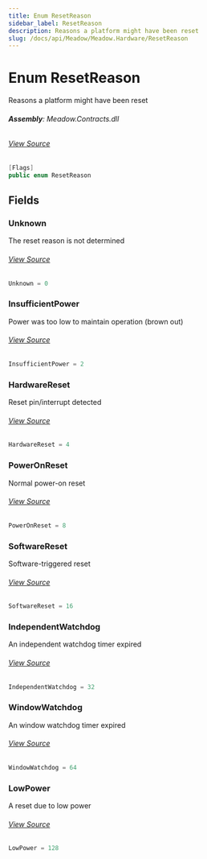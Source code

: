 ```yaml
---
title: Enum ResetReason
sidebar_label: ResetReason
description: Reasons a platform might have been reset
slug: /docs/api/Meadow/Meadow.Hardware/ResetReason
---
```

# Enum ResetReason
Reasons a platform might have been reset

###### **Assembly**: Meadow.Contracts.dll
###### [View Source](https://github.com/WildernessLabs/Meadow.Contracts.git/blob/develop/Source/Meadow.Contracts/Enums/ResetReason.cs#L8)
```csharp title="Declaration"
[Flags]
public enum ResetReason
```
## Fields
### Unknown
The reset reason is not determined
###### [View Source](https://github.com/WildernessLabs/Meadow.Contracts.git/blob/develop/Source/Meadow.Contracts/Enums/ResetReason.cs#L14)
```csharp title="Declaration"
Unknown = 0
```
### InsufficientPower
Power was too low to maintain operation (brown out)
###### [View Source](https://github.com/WildernessLabs/Meadow.Contracts.git/blob/develop/Source/Meadow.Contracts/Enums/ResetReason.cs#L18)
```csharp title="Declaration"
InsufficientPower = 2
```
### HardwareReset
Reset pin/interrupt detected
###### [View Source](https://github.com/WildernessLabs/Meadow.Contracts.git/blob/develop/Source/Meadow.Contracts/Enums/ResetReason.cs#L22)
```csharp title="Declaration"
HardwareReset = 4
```
### PowerOnReset
Normal power-on reset
###### [View Source](https://github.com/WildernessLabs/Meadow.Contracts.git/blob/develop/Source/Meadow.Contracts/Enums/ResetReason.cs#L26)
```csharp title="Declaration"
PowerOnReset = 8
```
### SoftwareReset
Software-triggered reset
###### [View Source](https://github.com/WildernessLabs/Meadow.Contracts.git/blob/develop/Source/Meadow.Contracts/Enums/ResetReason.cs#L30)
```csharp title="Declaration"
SoftwareReset = 16
```
### IndependentWatchdog
An independent watchdog timer expired
###### [View Source](https://github.com/WildernessLabs/Meadow.Contracts.git/blob/develop/Source/Meadow.Contracts/Enums/ResetReason.cs#L34)
```csharp title="Declaration"
IndependentWatchdog = 32
```
### WindowWatchdog
An window watchdog timer expired
###### [View Source](https://github.com/WildernessLabs/Meadow.Contracts.git/blob/develop/Source/Meadow.Contracts/Enums/ResetReason.cs#L38)
```csharp title="Declaration"
WindowWatchdog = 64
```
### LowPower
A reset due to low power
###### [View Source](https://github.com/WildernessLabs/Meadow.Contracts.git/blob/develop/Source/Meadow.Contracts/Enums/ResetReason.cs#L42)
```csharp title="Declaration"
LowPower = 128
```
